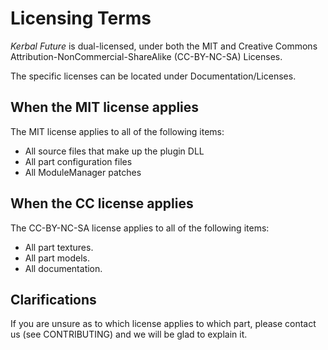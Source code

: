 # Licensing Terms

*Kerbal Future* is dual-licensed, under both the MIT and Creative Commons Attribution-NonCommercial-ShareAlike (CC-BY-NC-SA) Licenses.

The specific licenses can be located under Documentation/Licenses.

## When the MIT license applies

The MIT license applies to all of the following items:

* All source files that make up the plugin DLL
* All part configuration files
* All ModuleManager patches

## When the CC license applies

The CC-BY-NC-SA license applies to all of the following items:

* All part textures.
* All part models.
* All documentation.

## Clarifications

If you are unsure as to which license applies to which part, please contact us (see CONTRIBUTING) and we will be glad to explain it.